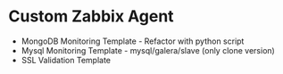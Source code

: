 # Custom Zabbix Agent
* MongoDB Monitoring Template - Refactor with python script
* Mysql Monitoring Template - mysql/galera/slave (only clone version)
* SSL Validation Template
